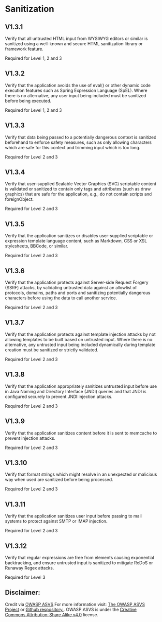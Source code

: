 #  Sanitization
## V1.3.1

Verify that all untrusted HTML input from WYSIWYG editors or similar is sanitized using a well-known and secure HTML sanitization library or framework feature.

Required for Level 1, 2 and 3

## V1.3.2

Verify that the application avoids the use of eval() or other dynamic code execution features such as Spring Expression Language (SpEL). Where there is no alternative, any user input being included must be sanitized before being executed.

Required for Level 1, 2 and 3

## V1.3.3

Verify that data being passed to a potentially dangerous context is sanitized beforehand to enforce safety measures, such as only allowing characters which are safe for this context and trimming input which is too long.

Required for Level 2 and 3

## V1.3.4

Verify that user-supplied Scalable Vector Graphics (SVG) scriptable content is validated or sanitized to contain only tags and attributes (such as draw graphics) that are safe for the application, e.g., do not contain scripts and foreignObject.

Required for Level 2 and 3

## V1.3.5

Verify that the application sanitizes or disables user-supplied scriptable or expression template language content, such as Markdown, CSS or XSL stylesheets, BBCode, or similar.

Required for Level 2 and 3

## V1.3.6

Verify that the application protects against Server-side Request Forgery (SSRF) attacks, by validating untrusted data against an allowlist of protocols, domains, paths and ports and sanitizing potentially dangerous characters before using the data to call another service.

Required for Level 2 and 3

## V1.3.7

Verify that the application protects against template injection attacks by not allowing templates to be built based on untrusted input. Where there is no alternative, any untrusted input being included dynamically during template creation must be sanitized or strictly validated.

Required for Level 2 and 3

## V1.3.8

Verify that the application appropriately sanitizes untrusted input before use in Java Naming and Directory Interface (JNDI) queries and that JNDI is configured securely to prevent JNDI injection attacks.

Required for Level 2 and 3

## V1.3.9

Verify that the application sanitizes content before it is sent to memcache to prevent injection attacks.

Required for Level 2 and 3

## V1.3.10

Verify that format strings which might resolve in an unexpected or malicious way when used are sanitized before being processed.

Required for Level 2 and 3

## V1.3.11

Verify that the application sanitizes user input before passing to mail systems to protect against SMTP or IMAP injection.

Required for Level 2 and 3

## V1.3.12

Verify that regular expressions are free from elements causing exponential backtracking, and ensure untrusted input is sanitized to mitigate ReDoS or Runaway Regex attacks.

Required for Level 3

## Disclaimer:

Credit via [OWASP ASVS](https://owasp.org/www-project-application-security-verification-standard/).For more information visit: [The OWASP ASVS Project](https://owasp.org/www-project-application-security-verification-standard/) or [Github respository.](https://github.com/OWASP/ASVS). OWASP ASVS is under the [Creative Commons Attribution-Share Alike v4.0](https://github.com/OWASP/ASVS/blob/v5.0.0/LICENSE.md) license.

